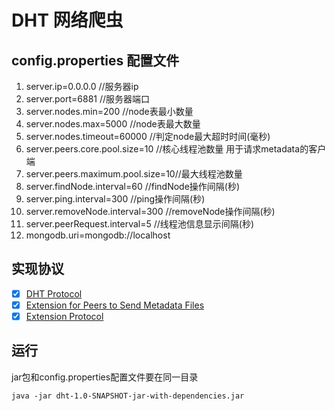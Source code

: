 # DHT 网络爬虫

## config.properties 配置文件

1. server.ip=0.0.0.0                //服务器ip
2. server.port=6881                 //服务器端口
5. server.nodes.min=200             //node表最小数量
6. server.nodes.max=5000            //node表最大数量
7. server.nodes.timeout=60000       //判定node最大超时时间(毫秒)
8. server.peers.core.pool.size=10   //核心线程池数量 用于请求metadata的客户端
9. server.peers.maximum.pool.size=10//最大线程池数量
10. server.findNode.interval=60     //findNode操作间隔(秒)
11. server.ping.interval=300        //ping操作间隔(秒)
12. server.removeNode.interval=300  //removeNode操作间隔(秒)
13. server.peerRequest.interval=5   //线程池信息显示间隔(秒)
14. mongodb.uri=mongodb://localhost 

## 实现协议

- [x] [DHT Protocol](http://www.bittorrent.org/beps/bep_0005.html)
- [x] [Extension for Peers to Send Metadata Files](http://www.bittorrent.org/beps/bep_0009.html)
- [x] [Extension Protocol](http://www.bittorrent.org/beps/bep_0010.html)

## 运行
jar包和config.properties配置文件要在同一目录
```shell script
java -jar dht-1.0-SNAPSHOT-jar-with-dependencies.jar
```
